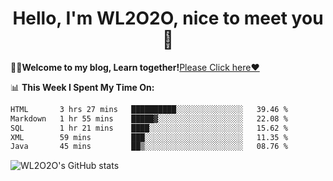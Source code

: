 <h1 align = "center">Hello, I'm WL2O2O, nice to meet you 👋</h1>

🧑‍💻**Welcome to my blog, Learn together!**[Please Click here❤️](https://wl2o2o.github.io)

📊 **This Week I Spent My Time On:**
<!--START_SECTION:waka-->

```txt
HTML       3 hrs 27 mins   ██████████░░░░░░░░░░░░░░░   39.46 %
Markdown   1 hr 55 mins    █████▓░░░░░░░░░░░░░░░░░░░   22.08 %
SQL        1 hr 21 mins    ████░░░░░░░░░░░░░░░░░░░░░   15.62 %
XML        59 mins         ███░░░░░░░░░░░░░░░░░░░░░░   11.35 %
Java       45 mins         ██▒░░░░░░░░░░░░░░░░░░░░░░   08.76 %
```

<!--END_SECTION:waka-->

![WL2O2O's GitHub stats](https://github-readme-stats.vercel.app/api?username=wl2o2o&show_icons=true)


<!--
**WL2O2O/WL2O2O** is a ✨ _special_ ✨ repository because its `README.md` (this file) appears on your GitHub profile.

Here are some ideas to get you started:

- 🔭 I’m currently working on ...
- 🌱 I’m currently learning ...
- 👯 I’m looking to collaborate on ...
- 🤔 I’m looking for help with ...
- 💬 Ask me about ...
- 📫 How to reach me: ...
- 😄 Pronouns: ...
- ⚡ Fun fact: ...
-->
